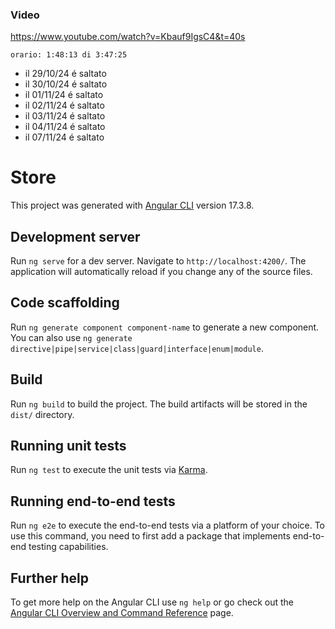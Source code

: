 ### Video

https://www.youtube.com/watch?v=Kbauf9IgsC4&t=40s

`orario: 1:48:13 di 3:47:25`

- il 29/10/24 é saltato
- il 30/10/24 é saltato
- il 01/11/24 é saltato
- il 02/11/24 é saltato
- il 03/11/24 é saltato
- il 04/11/24 é saltato
- il 07/11/24 é saltato

# Store

This project was generated with [Angular CLI](https://github.com/angular/angular-cli) version 17.3.8.

## Development server

Run `ng serve` for a dev server. Navigate to `http://localhost:4200/`. The application will automatically reload if you change any of the source files.

## Code scaffolding

Run `ng generate component component-name` to generate a new component. You can also use `ng generate directive|pipe|service|class|guard|interface|enum|module`.

## Build

Run `ng build` to build the project. The build artifacts will be stored in the `dist/` directory.

## Running unit tests

Run `ng test` to execute the unit tests via [Karma](https://karma-runner.github.io).

## Running end-to-end tests

Run `ng e2e` to execute the end-to-end tests via a platform of your choice. To use this command, you need to first add a package that implements end-to-end testing capabilities.

## Further help

To get more help on the Angular CLI use `ng help` or go check out the [Angular CLI Overview and Command Reference](https://angular.io/cli) page.
